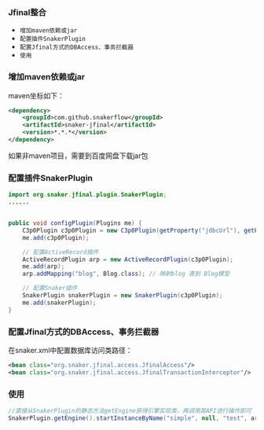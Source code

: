 ### Jfinal整合

- `增加maven依赖或jar`
- `配置插件SnakerPlugin`
- `配置Jfinal方式的DBAccess、事务拦截器`
- `使用`

### 增加maven依赖或jar

maven坐标如下：

```xml
<dependency>
    <groupId>com.github.snakerflow</groupId>
    <artifactId>snaker-jfinal</artifactId>
    <version>*.*.*</version>
</dependency>
```

如果非maven项目，需要到百度网盘下载jar包

### 配置插件SnakerPlugin

```java
import org.snaker.jfinal.plugin.SnakerPlugin;
......


public void configPlugin(Plugins me) {
    C3p0Plugin c3p0Plugin = new C3p0Plugin(getProperty("jdbcUrl"), getProperty("user"), getProperty("password").trim());
    me.add(c3p0Plugin);

    // 配置ActiveRecord插件
    ActiveRecordPlugin arp = new ActiveRecordPlugin(c3p0Plugin);
    me.add(arp);
    arp.addMapping("blog", Blog.class); // 映射blog 表到 Blog模型

    // 配置Snaker插件
    SnakerPlugin snakerPlugin = new SnakerPlugin(c3p0Plugin);
    me.add(snakerPlugin);
}
```

### 配置Jfinal方式的DBAccess、事务拦截器

在snaker.xml中配置数据库访问类路径：

```xml
<bean class="org.snaker.jfinal.access.JfinalAccess"/>
<bean class="org.snaker.jfinal.access.JfinalTransactionInterceptor"/>
```

### 使用

```java
//直接从SnakerPlugin的静态方法getEngine获得引擎实现类，再调用其API进行操作即可
SnakerPlugin.getEngine().startInstanceByName("simple", null, "test", args);
```